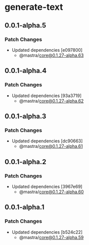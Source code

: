 # generate-text

## 0.0.1-alpha.5

### Patch Changes

- Updated dependencies [e097800]
  - @mastra/core@0.1.27-alpha.63

## 0.0.1-alpha.4

### Patch Changes

- Updated dependencies [93a3719]
  - @mastra/core@0.1.27-alpha.62

## 0.0.1-alpha.3

### Patch Changes

- Updated dependencies [dc90663]
  - @mastra/core@0.1.27-alpha.61

## 0.0.1-alpha.2

### Patch Changes

- Updated dependencies [3967e69]
  - @mastra/core@0.1.27-alpha.60

## 0.0.1-alpha.1

### Patch Changes

- Updated dependencies [b524c22]
  - @mastra/core@0.1.27-alpha.59
